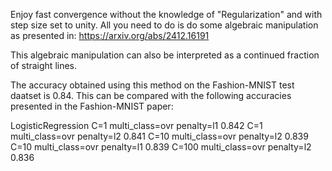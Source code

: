 Enjoy fast convergence without the knowledge of "Regularization" 
and with step size set to unity.
All you need to do is do some algebraic manipulation as presented in:
https://arxiv.org/abs/2412.16191

This algebraic manipulation can also be interpreted as a continued fraction of straight lines.

The accuracy obtained using this method on the Fashion-MNIST test daatset is 0.84.
This can be compared with the following accuracies presented in the Fashion-MNIST paper:

LogisticRegression 
C=1 multi_class=ovr penalty=l1 0.842 
C=1 multi_class=ovr penalty=l2 0.841 
C=10 multi_class=ovr penalty=l2 0.839 
C=10 multi_class=ovr penalty=l1 0.839 
C=100 multi_class=ovr penalty=l2 0.836

